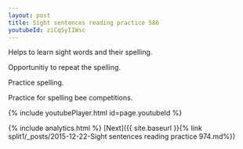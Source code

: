 ```yaml
---
layout: post
title: Sight sentences reading practice 586
youtubeId: ziCqSyIIWsc
---
```

 
 
Helps to learn sight words and their spelling.

Opportunitiy to repeat the spelling. 

Practice spelling. 
 
Practice for spelling bee competitions. 
 
{% include youtubePlayer.html id=page.youtubeId %}
 
 
{% include analytics.html %} 
[Next]({{ site.baseurl }}{% link  split1/_posts/2015-12-22-Sight sentences reading practice 974.md%})
 

